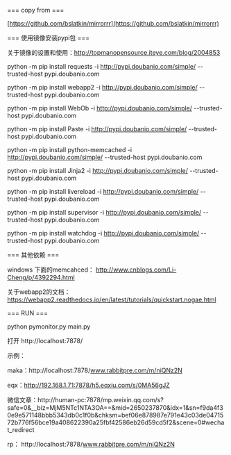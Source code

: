 === copy from ===

[https://github.com/bslatkin/mirrorrr](https://github.com/bslatkin/mirrorrr)



=== 使用镜像安装pypi包 ===

关于镜像的设置和使用：http://topmanopensource.iteye.com/blog/2004853


python -m pip install requests -i http://pypi.doubanio.com/simple/  --trusted-host pypi.doubanio.com

python -m pip install webapp2 -i http://pypi.doubanio.com/simple/  --trusted-host pypi.doubanio.com

python -m pip install WebOb -i http://pypi.doubanio.com/simple/  --trusted-host pypi.doubanio.com

python -m pip install Paste -i http://pypi.doubanio.com/simple/  --trusted-host pypi.doubanio.com

python -m pip install python-memcached -i http://pypi.doubanio.com/simple/  --trusted-host pypi.doubanio.com

python -m pip install Jinja2 -i http://pypi.doubanio.com/simple/  --trusted-host pypi.doubanio.com

python -m pip install livereload -i http://pypi.doubanio.com/simple/  --trusted-host pypi.doubanio.com

python -m pip install supervisor -i http://pypi.doubanio.com/simple/  --trusted-host pypi.doubanio.com

python -m pip install watchdog -i http://pypi.doubanio.com/simple/  --trusted-host pypi.doubanio.com




=== 其他依赖 === 

windows 下面的memcahced： 
http://www.cnblogs.com/Li-Cheng/p/4392294.html

关于webapp2的文档： https://webapp2.readthedocs.io/en/latest/tutorials/quickstart.nogae.html

===  RUN ===


python pymonitor.py main.py


打开 http://localhost:7878/

示例：

maka：http://localhost:7878/www.rabbitpre.com/m/niQNz2N

eqx：http://192.168.1.71:7878/h5.eqxiu.com/s/0MA56gJZ

微信文章：http://human-pc:7878/mp.weixin.qq.com/s?safe=0&__biz=MjM5NTc1NTA3OA==&mid=2650237870&idx=1&sn=f9da4f30e9e571148bbb5343db0c1f0b&chksm=bef06e878987e791e43c03de0471572b776f56bce19a408622390a25fbf42586eb26d59cd5f2&scene=0#wechat_redirect

rp： http://localhost:7878/www.rabbitpre.com/m/niQNz2N


